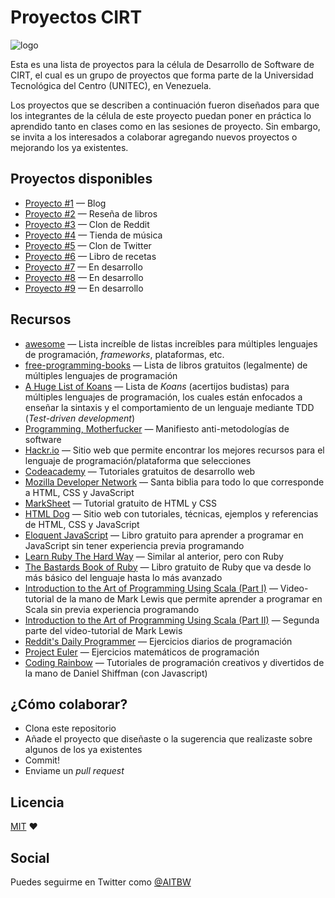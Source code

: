 # Proyectos CIRT

![logo](./images/logo_cirt.png)

Esta es una lista de proyectos para la célula de Desarrollo de Software de CIRT, el cual es un grupo de proyectos que forma parte de la Universidad Tecnológica del Centro (UNITEC), en Venezuela.

Los proyectos que se describen a continuación fueron diseñados para que los integrantes de la célula de este proyecto puedan poner en práctica lo aprendido tanto en clases como en las sesiones de proyecto.
Sin embargo, se invita a los interesados a colaborar agregando nuevos proyectos o mejorando los ya existentes.

## Proyectos disponibles
* [Proyecto #1](./projects/project_1.md) — Blog
* [Proyecto #2](./projects/project_2.md) — Reseña de libros
* [Proyecto #3](./projects/project_3.md) — Clon de Reddit
* [Proyecto #4](./projects/project_4.md) — Tienda de música
* [Proyecto #5](./projects/project_5.md) — Clon de Twitter
* [Proyecto #6](./projects/project_6.md) — Libro de recetas
* [Proyecto #7](./projects/project_7.md) — En desarrollo
* [Proyecto #8](./projects/project_8.md) — En desarrollo
* [Proyecto #9](./projects/project_9.md) — En desarrollo

## Recursos
* [awesome](https://github.com/sindresorhus/awesome) — Lista increíble de listas increíbles para múltiples lenguajes de programación, _frameworks_, plataformas, etc.
* [free-programming-books](https://github.com/vhf/free-programming-books/blob/master/free-programming-books.md) — Lista de libros gratuitos (legalmente) de múltiples lenguajes de programación
* [A Huge List of Koans](https://changelog.com/a-huge-list-of-koans/) — Lista de _Koans_ (acertijos budistas) para múltiples lenguajes de programación, los cuales están enfocados a enseñar la sintaxis y el comportamiento de un lenguaje mediante TDD (_Test-driven development_)
* [Programming, Motherfucker](http://programming-motherfucker.com/) — Manifiesto anti-metodologías de software
* [Hackr.io](https://hackr.io/) — Sitio web que permite encontrar los mejores recursos para el lenguaje de programación/plataforma que selecciones
* [Codeacademy](https://www.codecademy.com/) — Tutoriales gratuitos de desarrollo web
* [Mozilla Developer Network](https://developer.mozilla.org/en-US/) — Santa biblia para todo lo que corresponde a HTML, CSS y JavaScript
* [MarkSheet](http://marksheet.io/) — Tutorial gratuito de HTML y CSS
* [HTML Dog](http://www.htmldog.com/) — Sitio web con tutoriales, técnicas, ejemplos y referencias de HTML, CSS y JavaScript
* [Eloquent JavaScript](http://eloquentjavascript.net/) — Libro gratuito para aprender a programar en JavaScript sin tener experiencia previa programando
* [Learn Ruby The Hard Way](https://learnrubythehardway.org/book/) — Similar al anterior, pero con Ruby
* [The Bastards Book of Ruby](http://ruby.bastardsbook.com/toc/) — Libro gratuito de Ruby que va desde lo más básico del lenguaje hasta lo más avanzado
* [Introduction to the Art of Programming Using Scala (Part I)](https://www.youtube.com/playlist?list=PL0B0820169DCF0AD2) — Video-tutorial de la mano de Mark Lewis que permite aprender a programar en Scala sin previa experiencia programando
* [Introduction to the Art of Programming Using Scala (Part II)](https://www.youtube.com/playlist?list=PLF6CAC63C615DB881) — Segunda parte del video-tutorial de Mark Lewis
* [Reddit's Daily Programmer](https://www.reddit.com/r/DailyProgrammer) — Ejercicios diarios de programación
* [Project Euler](https://projecteuler.net/) — Ejercicios matemáticos de programación
* [Coding Rainbow](https://www.youtube.com/user/shiffman) — Tutoriales de programación creativos y divertidos de la mano de Daniel Shiffman (con Javascript)

## ¿Cómo colaborar?
* Clona este repositorio
* Añade el proyecto que diseñaste o la sugerencia que realizaste sobre algunos de los ya existentes
* Commit!
* Enviame un *pull request*

## Licencia
[MIT](./LICENSE) ♥

## Social
Puedes seguirme en Twitter como [@AITBW](https://twitter.com/AITBW)

